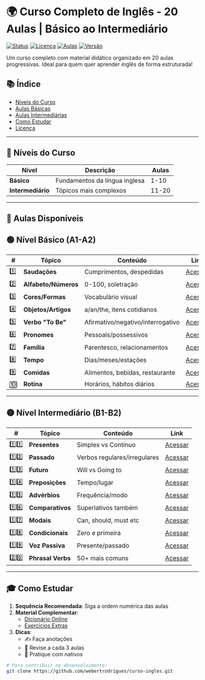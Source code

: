# 🌍 Curso Completo de Inglês - 20 Aulas | Básico ao Intermediário

[![Status](https://img.shields.io/badge/Status-Em_Desenvolvimento-yellow)](#)
[![Licença](https://img.shields.io/badge/Licença-MIT-blue)](LICENSE)
[![Aulas](https://img.shields.io/badge/Aulas-6%2F20-orange)](#-nível-básico-a1-a2)
[![Versão](https://img.shields.io/badge/Versão-2.0.0-a4f2f4)](#)

Um curso completo com material didático organizado em 20 aulas progressivas. Ideal para quem quer aprender inglês de forma estruturada!

## 📚 Índice
- [Níveis do Curso](#-níveis-do-curso)
- [Aulas Básicas](#-nível-básico-a1-a2)
- [Aulas Intermediárias](#-nível-intermediário-b1-b2)
- [Como Estudar](#-como-estudar)
- [Licença](LICENSE)

---

## 🎯 Níveis do Curso

| Nível        | Descrição                          | Aulas        |
|--------------|-----------------------------------|-------------|
| **Básico**   | Fundamentos da língua inglesa     | 1-10        |
| **Intermediário** | Tópicos mais complexos         | 11-20       |

---

## 📂 Aulas Disponíveis

## 🟢 Nível Básico (A1-A2)

| #  | Tópico | Conteúdo | Link |
|----|--------|----------|------|
| 1️⃣ | **Saudações** | Cumprimentos, despedidas | [Acessar](https://webertrodrigues.github.io/Curso-English/Aula%2001/english_lesson_card.html) |
| 2️⃣ | **Alfabeto/Números** | 0-100, soletração | [Acessar](https://webertrodrigues.github.io/Curso-English/Aula%2002/lesson2_card.html) |
| 3️⃣ | **Cores/Formas** | Vocabulário visual | [Acessar](https://webertrodrigues.github.io/Curso-English/Aula%2003/lesson3_card.html) |
| 4️⃣ | **Objetos/Artigos** | a/an/the, itens cotidianos | [Acessar](https://webertrodrigues.github.io/Curso-English/Aula%2004/lesson4_card.html) |
| 5️⃣ | **Verbo "To Be"** | Afirmativo/negativo/interrogativo | [Acessar](https://webertrodrigues.github.io/Curso-English/Aula%2005/lesson5_card.html) |
| 6️⃣ | **Pronomes** | Pessoais/possessivos | [Acessar](https://webertrodrigues.github.io/Curso-English/Aula%2006/lesson6_card.html) |
| 7️⃣ | **Família** | Parentesco, relacionamentos | [Acessar](https://webertrodrigues.github.io/Curso-English/Aula%2007/lesson7_card.html) |
| 8️⃣ | **Tempo** | Dias/meses/estações | [Acessar](https://webertrodrigues.github.io/Curso-English/Aula%2008/lesson8_card.html) |
| 9️⃣ | **Comidas** | Alimentos, bebidas, restaurante | [Acessar](https://webertrodrigues.github.io/Curso-English/Aula%2009/lesson9_card.html) |
| 🔟 | **Rotina** | Horários, hábitos diários | [Acessar](https://webertrodrigues.github.io/Curso-English/Aula%2010/lesson10_card.html) |

---

## 🟡 Nível Intermediário (B1-B2)

| #  | Tópico | Conteúdo | Link |
|----|--------|----------|------|
| 1️⃣1️⃣ | **Presentes** | Simples vs Contínuo | [Acessar](https://webertrodrigues.github.io/Curso-English/Aula%2011/lesson11_card.html) |
| 1️⃣2️⃣ | **Passado** | Verbos regulares/irregulares | [Acessar](https://webertrodrigues.github.io/Curso-English/Aula%2012/lesson12_card.html) |
| 1️⃣3️⃣ | **Futuro** | Will vs Going to | [Acessar](#) |
| 1️⃣4️⃣ | **Preposições** | Tempo/lugar | [Acessar](#) |
| 1️⃣5️⃣ | **Advérbios** | Frequência/modo | [Acessar](#) |
| 1️⃣6️⃣ | **Comparativos** | Superlativos também | [Acessar](#) |
| 1️⃣7️⃣ | **Modais** | Can, should, must etc | [Acessar](#) |
| 1️⃣8️⃣ | **Condicionais** | Zero e primeira | [Acessar](#) |
| 1️⃣9️⃣ | **Voz Passiva** | Presente/passado | [Acessar](#) |
| 2️⃣0️⃣ | **Phrasal Verbs** | 50+ mais comuns | [Acessar](#) |

---

## 🎓 Como Estudar

1. **Sequência Recomendada**: Siga a ordem numérica das aulas
2. **Material Complementar**:
   - [Dicionário Online](https://dictionary.cambridge.org/)
   - [Exercícios Extras](#)
3. **Dicas**:
   - ✍️ Faça anotações
   - 🔁 Revise a cada 3 aulas
   - 💬 Pratique com nativos

```bash
# Para contribuir no desenvolvimento:
git clone https://github.com/webertrodrigues/curso-ingles.git

